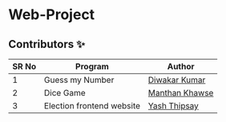 # Web-Project

## Contributors ✨

SR No   | Program | Author  
--- | --- | ---
1 | Guess my Number | [Diwakar Kumar](https://github.com/diwakar1593)
2 | Dice Game | [Manthan Khawse]([https://github.com/manthankhawse)
3 | Election frontend website | [Yash Thipsay](https://github.com/yashthipsay)
